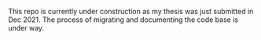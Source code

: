 This repo is currently under construction as my thesis was just submitted in Dec 2021.  The process of migrating and documenting the code base is under way. 
